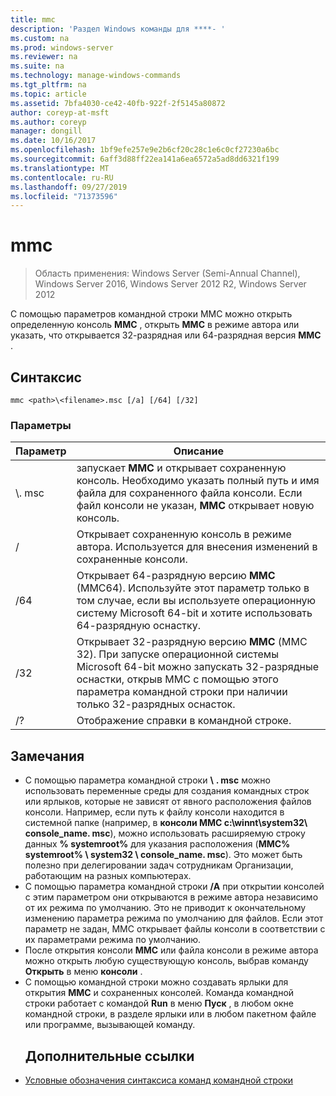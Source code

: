 ```yaml
---
title: mmc
description: 'Раздел Windows команды для ****- '
ms.custom: na
ms.prod: windows-server
ms.reviewer: na
ms.suite: na
ms.technology: manage-windows-commands
ms.tgt_pltfrm: na
ms.topic: article
ms.assetid: 7bfa4030-ce42-40fb-922f-2f5145a80872
author: coreyp-at-msft
ms.author: coreyp
manager: dongill
ms.date: 10/16/2017
ms.openlocfilehash: 1bf9efe257e9e2b6cf20c28c1e6c0cf27230a6bc
ms.sourcegitcommit: 6aff3d88ff22ea141a6ea6572a5ad8dd6321f199
ms.translationtype: MT
ms.contentlocale: ru-RU
ms.lasthandoff: 09/27/2019
ms.locfileid: "71373596"
---
```

# <a name="mmc"></a>mmc

>Область применения: Windows Server (Semi-Annual Channel), Windows Server 2016, Windows Server 2012 R2, Windows Server 2012

С помощью параметров командной строки MMC можно открыть определенную консоль **MMC** , открыть **MMC** в режиме автора или указать, что открывается 32-разрядная или 64-разрядная версия **MMC** .
## <a name="syntax"></a>Синтаксис
```
mmc <path>\<filename>.msc [/a] [/64] [/32]
```
### <a name="parameters"></a>Параметры

|       Параметр        |                                                                                                 Описание                                                                                                 |
|------------------------|-------------------------------------------------------------------------------------------------------------------------------------------------------------------------------------------------------------|
| <path>\\<filename>. msc |        запускает **MMC** и открывает сохраненную консоль. Необходимо указать полный путь и имя файла для сохраненного файла консоли. Если файл консоли не указан, **MMC** открывает новую консоль.         |
|           /           |                                                               Открывает сохраненную консоль в режиме автора.  Используется для внесения изменений в сохраненные консоли.                                                                |
|          /64           |                         Открывает 64-разрядную версию **MMC** (MMC64). Используйте этот параметр только в том случае, если вы используете операционную систему Microsoft 64-bit и хотите использовать 64-разрядную оснастку.                          |
|          /32           | Открывает 32-разрядную версию **MMC** (ММС 32). При запуске операционной системы Microsoft 64-bit можно запускать 32-разрядные оснастки, открыв MMC с помощью этого параметра командной строки при наличии только 32-разрядных оснасток. |
|           /?           |                                                                                    Отображение справки в командной строке.                                                                                     |

## <a name="remarks"></a>Замечания
- С помощью параметра командной строки <path> **\\** <filename> **. msc** можно использовать переменные среды для создания командных строк или ярлыков, которые не зависят от явного расположения файлов консоли. Например, если путь к файлу консоли находится в системной папке (например, в **консоли MMC c:\winnt\system32\ console_name. msc**), можно использовать расширяемую строку данных **% systemroot%** для указания расположения (**MMC% systemroot% \ system32 \ console_name. msc**). Это может быть полезно при делегировании задач сотрудникам Организации, работающим на разных компьютерах.
- С помощью параметра командной строки **/A** при открытии консолей с этим параметром они открываются в режиме автора независимо от их режима по умолчанию. Это не приводит к окончательному изменению параметра режима по умолчанию для файлов. Если этот параметр не задан, MMC открывает файлы консоли в соответствии с их параметрами режима по умолчанию.
- После открытия консоли **MMC** или файла консоли в режиме автора можно открыть любую существующую консоль, выбрав команду **Открыть** в меню **консоли** .
- С помощью командной строки можно создавать ярлыки для открытия **MMC** и сохраненных консолей. Команда командной строки работает с командой **Run** в меню **Пуск** , в любом окне командной строки, в разделе ярлыки или в любом пакетном файле или программе, вызывающей команду.
  ## <a name="additional-references"></a>Дополнительные ссылки
- [Условные обозначения синтаксиса команд командной строки](command-line-syntax-key.md)

